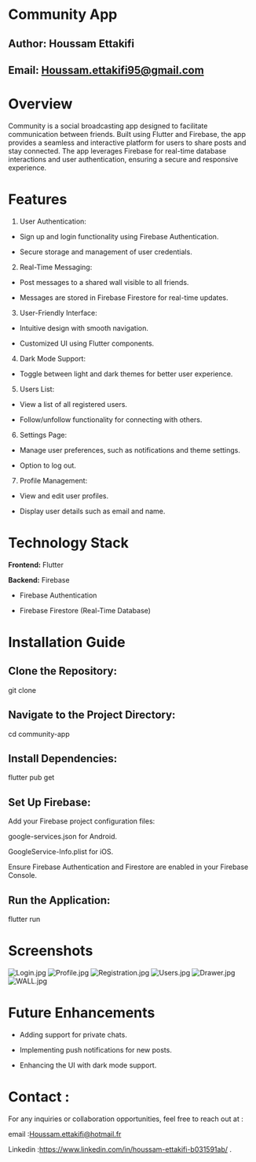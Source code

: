 # **Community App**

## **Author:** Houssam Ettakifi

## **Email:** Houssam.ettakifi95@gmail.com

# **Overview**

Community is a social broadcasting app designed to facilitate communication between friends.
Built using Flutter and Firebase, the app provides a seamless and interactive platform for users to share posts and stay connected. 
The app leverages Firebase for real-time database interactions and user authentication, ensuring a secure and responsive experience.

# **Features**

1. User Authentication:

* Sign up and login functionality using Firebase Authentication.

* Secure storage and management of user credentials.

2. Real-Time Messaging:

* Post messages to a shared wall visible to all friends.

* Messages are stored in Firebase Firestore for real-time updates.

3. User-Friendly Interface:

* Intuitive design with smooth navigation.

* Customized UI using Flutter components.

4. Dark Mode Support:

* Toggle between light and dark themes for better user experience.

5. Users List:

* View a list of all registered users.

* Follow/unfollow functionality for connecting with others.

6. Settings Page:

* Manage user preferences, such as notifications and theme settings.

* Option to log out.

7. Profile Management:

* View and edit user profiles.

* Display user details such as email and name.

# **Technology Stack**

**Frontend:** Flutter

**Backend:** Firebase

* Firebase Authentication

* Firebase Firestore (Real-Time Database)

# **Installation Guide**

## Clone the Repository:

git clone <repository-link>

## Navigate to the Project Directory:

cd community-app

## Install Dependencies:

flutter pub get

## Set Up Firebase:

Add your Firebase project configuration files:

google-services.json for Android.

GoogleService-Info.plist for iOS.

Ensure Firebase Authentication and Firestore are enabled in your Firebase Console.

## Run the Application:

flutter run

# **Screenshots**
![Login.jpg](Nouveau%20dossier%2FLogin.jpg)
![Profile.jpg](Nouveau%20dossier%2FProfile.jpg)
![Registration.jpg](Nouveau%20dossier%2FRegistration.jpg)
![Users.jpg](Nouveau%20dossier%2FUsers.jpg)
![Drawer.jpg](Nouveau%20dossier%2FDrawer.jpg)
![WALL.jpg](Nouveau%20dossier%2FWALL.jpg)
# Future Enhancements

* Adding support for private chats.

* Implementing push notifications for new posts.

* Enhancing the UI with dark mode support.

# **Contact :**

For any inquiries or collaboration opportunities, feel free to reach out at :

email :Houssam.ettakifi@hotmail.fr 

Linkedin :https://www.linkedin.com/in/houssam-ettakifi-b031591ab/ .

